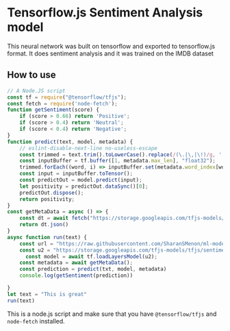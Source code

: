 # Tensorflow.js Sentiment Analysis model

This neural network was built on tensorflow and exported to tensorflow.js format. It does sentiment analysis and it was trained on the IMDB dataset

## How to use

```js
// A Node.JS script
const tf = require("@tensorflow/tfjs");
const fetch = require('node-fetch');
function getSentiment(score) {
    if (score > 0.66) return 'Positive';
    if (score > 0.4) return 'Neutral';
    if (score < 0.4) return 'Negative';
}
function predict(text, model, metadata) {
    // eslint-disable-next-line no-useless-escape
    const trimmed = text.trim().toLowerCase().replace(/(\.|\,|\!)/g, '').split(' ');
    const inputBuffer = tf.buffer([1, metadata.max_len], "float32");
    trimmed.forEach((word, i) => inputBuffer.set(metadata.word_index[word] + metadata.index_from, 0, i));
    const input = inputBuffer.toTensor();
    const predictOut = model.predict(input);
    let positivity = predictOut.dataSync()[0];
    predictOut.dispose();
    return positivity;
}
const getMetaData = async () => {
    const dt = await fetch("https://storage.googleapis.com/tfjs-models/tfjs/sentiment_cnn_v1/metadata.json")
    return dt.json()
}
async function run(text) {
    const url = "https://raw.githubusercontent.com/SharanSMenon/ml-models/master/sentiment_analysis/tfjs_model/model.json"
    const u2 = "https://storage.googleapis.com/tfjs-models/tfjs/sentiment_cnn_v1/model.json"
	  const model = await tf.loadLayersModel(u2);
    const metadata = await getMetaData();
    const prediction = predict(txt, model, metadata)
    console.log(getSentiment(prediction))

}
let text = "This is great"
run(text)
```

This is a node.js script and make sure that you have `@tensorflow/tfjs` and `node-fetch` installed.
